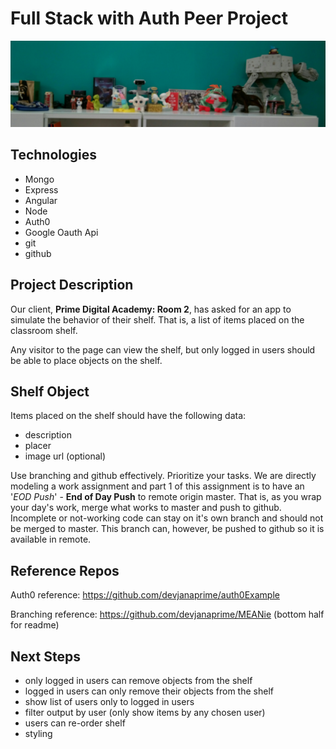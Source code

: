 Full Stack with Auth Peer Project
=================================

![our shelf](public/images/piShelf.JPG)

Technologies
------------
* Mongo
* Express
* Angular
* Node
* Auth0
* Google Oauth Api
* git
* github

Project Description
-------------------
Our client, **Prime Digital Academy: Room 2**, has asked for an app to simulate the behavior of their shelf. That is, a list of items placed on the classroom shelf.

Any visitor to the page can view the shelf, but only logged in users should be able to place objects on the shelf.

Shelf Object
------------
Items placed on the shelf should have the following data:

* description
* placer
* image url (optional)

Use branching and github effectively. Prioritize your tasks. We are directly modeling a work assignment and part 1 of this assignment is to have an '*EOD Push*' - **End of Day Push** to remote origin master. That is, as you wrap your day's work, merge what works to master and push to github. Incomplete or not-working code can stay on it's own branch and should not be merged to master. This branch can, however, be pushed to github so it is available in remote.

Reference Repos
---------------
Auth0 reference: https://github.com/devjanaprime/auth0Example

Branching reference: https://github.com/devjanaprime/MEANie (bottom half for readme)

Next Steps
----------
* only logged in users can remove objects from the shelf
* logged in users can only remove their objects from the shelf
* show list of users only to logged in users
* filter output by user (only show items by any chosen user)
* users can re-order shelf
* styling
